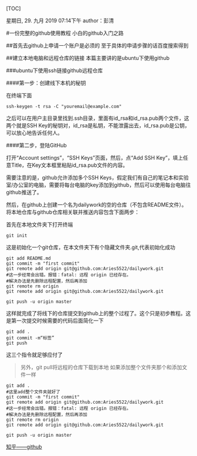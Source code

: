 [TOC]

星期日, 29. 九月 2019 07:14下午 
author：彭清

#一份完整的github使用教程
小白的github入门之路

##首先去github上申请一个账户是必须的
至于具体的申请步骤的话百度搜索得到

##建立本地电脑和远程仓库的链接
本篇主要讲的是ubuntu下使用github

###ubuntu下使用ssh链接github远程仓库

####第一步：创建线下本机的秘钥

在终端下面

```
ssh-keygen -t rsa -C "youremail@example.com"
```
之后可以在用户主目录里找到.ssh目录，里面有id_rsa和id_rsa.pub两个文件，这两个就是SSH Key的秘钥对，id_rsa是私钥，不能泄露出去，id_rsa.pub是公钥，可以放心地告诉任何人。

####第二步，登陆GitHub

打开“Account settings”，“SSH Keys”页面，然后，点“Add SSH Key”，填上任意Title，在Key文本框里粘贴id_rsa.pub文件的内容。

需要注意的是，github允许添加多个SSH Keys，假定我们有自己的笔记本和实验室/办公室的电脑，需要将每台电脑的key添加到github，然后可以使用每台电脑往github推送了。

然后，在github上创建一个名为dailywork的空的仓库（不包含README文件）。
将本地仓库与github仓库相关联并推送内容包含下面两步：

首先在本地文件夹下打开终端
```
git init
```
这是初始化一个git仓库，在本文件夹下有个隐藏文件夹.git,代表初始化成功
```
git add README.md
git commit -m "first commit"
git remote add origin git@github.com:Aries5522/dailywork.git
#这一步经常会出错。报错：fatal: 远程 origin 已经存在。
#解决办法是先删除远程配置，然后再添加
git remote rm origin
git remote add origin git@github.com:Aries5522/dailywork.git

git push -u origin master
```
这样就完成了将线下的仓库提交到github上的整个过程了。这个只是初步教程。这是第一次提交时候需要的代码后面简化一下
```
git add .
git commit -m“标签”
git push
```
这三个指令就足够应付了

>另外，git pull将远程的仓库下载到本地
如果添加整个文件夹那个和添加文件一样

```
git add .
#这里add整个文件夹就好了
git commit -m "first commit"
git remote add origin git@github.com:Aries5522/dailywork.git
#这一步经常会出错。报错：fatal: 远程 origin 已经存在。
#解决办法是先删除远程配置，然后再添加
git remote rm origin
git remote add origin git@github.com:Aries5522/dailywork.git

git push -u origin master
```
[知乎——github](https://zhuanlan.zhihu.com/p/44181150) 